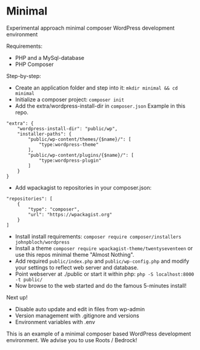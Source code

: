 # Minimal
Experimental approach minimal composer WordPress development environment

Requirements:
* PHP and a MySql-database
* PHP Composer

Step-by-step:
* Create an application folder and step into it: `mkdir minimal && cd minimal`
* Initialize a composer project: `composer init`
* Add the extra/wordpress-install-dir in `composer.json` Example in this repo.
```
"extra": {
    "wordpress-install-dir": "public/wp",
    "installer-paths": {
        "public/wp-content/themes/{$name}/": [
            "type:wordpress-theme"
        ],
        "public/wp-content/plugins/{$name}/": [
            "type:wordpress-plugin"
        ]
    }
}
```
* Add wpackagist to repositories in your composer.json:
```
"repositories": [
    {
        "type": "composer",
        "url": "https://wpackagist.org"
    }
]
```
* Install install requirements: `composer require composer/installers johnpbloch/wordpress`
* Install a theme `composer require wpackagist-theme/twentyseventeen` or use this repos minimal theme "Almost Nothing".
* Add required `public/index.php` and `public/wp-config.php` and modify your settings to reflect web server and database.
* Point webserver at ./public or start it within php: `php -S localhost:8000 -t public/`
* Now browse to the web started and do the famous 5-minutes install!

Next up!
* Disable auto update and edit in files from wp-admin
* Version management with .gitignore and versions
* Environment variables with .env

This is an example of a minimal composer based WordPress development environment.
We advise you to use Roots / Bedrock!

